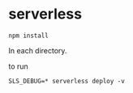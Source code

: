 # serverless

```
npm install
```
In each directory.


to run
```
SLS_DEBUG=* serverless deploy -v
```
